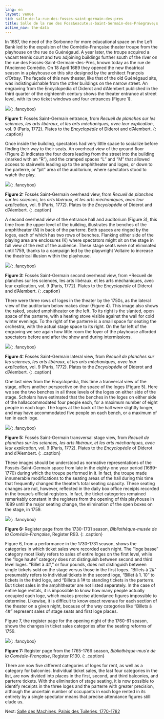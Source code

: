 ```yaml
---
lang: en
layout: venue
tid: salle-de-la-rue-des-fosses-saint-germain-des-pres
title: Salle de la rue des Foss&eacute;s-Saint-Germain-des-Pr&egrave;s, 1689-1770
active_nav: the-data
---
```

In 1687, the need of the Sorbonne for more educational space on the Left Bank led to the expulsion of the Com&eacute;die-Française theater troupe from the playhouse on the rue de Gu&eacute;n&eacute;gaud. A year later, the troupe acquired a vacant tennis court and two adjoining buildings further south of the river on the rue des Foss&eacute;s-Saint-Germain-des-Pr&egrave;s, known today as the rue de l&rsquo;Ancienne Com&eacute;die. On 18 April 1689 they opened the new theatrical season in a playhouse on this site designed by the architect François d&rsquo;Orbay. The façade of this new theater, like that of the old Gu&eacute;n&eacute;gaud site, was indistinguishable from the other buildings on the narrow street. An engraving from the Encyclopedia of Diderot and d&rsquo;Alembert published in the third quarter of the eighteenth century shows the theater entrance at street level, with its two ticket windows and four entrances (Figure 1).

<!-- figure/figcaption break markdown :( -->

[![](/img/fosse-saint-germain-1.jpg)](/img/fosse-saint-germain-1.jpg){: .fancybox}

**Figure 1:** Foss&eacute;s Saint-Germain entrance, from *Recueil de planches sur les sciences, les arts lib&eacute;raux, et les arts m&eacute;chaniques, avec leur explication*, vol. 9 (Paris, 1772). Plates to the *Encyclop&eacute;die* of Diderot and d&rsquo;Alembert.
{: .caption}


Once inside the building, spectators had very little space to socialize before finding their way to their seats. An overhead view of the ground floor (Figure 2) indicates the four doors leading from the street into the building (marked with an &ldquo;R&rdquo;), and the cramped spaces &ldquo;L&rdquo; and &ldquo;M&rdquo; that allowed access to stairwells leading up to the amphitheater and loges, or down to the parterre, or &ldquo;pit&rdquo; area of the auditorium, where spectators stood to watch the play.

[![](/img/fosse-saint-germain-2.jpg)](/img/fosse-saint-germain-2.jpg){: .fancybox}

**Figure 2:** Foss&eacute;s Saint-Germain overhead view, from *Recueil de planches sur les sciences, les arts lib&eacute;raux, et les arts m&eacute;chaniques, avec leur explication*, vol. 9 (Paris, 1772). Plates to the *Encyclopédie* of Diderot and d&rsquo;Alembert.
{: .caption}

A second overhead view of the entrance hall and auditorium (Figure 3), this time from the upper level of the building, illustrates the benches of the amphitheater (N) in back of the parterre. Both spaces are ringed by the loges, each of which has two rows of benches. Flanking either side of the playing area are enclosures (K) where spectators might sit on the stage in full view of the rest of the audience. These stage seats were not eliminated until 1759, thanks to a campaign led by the playwright Voltaire to increase the theatrical illusion within the playhouse.

[![](/img/fosse-saint-germain-3.jpg)](/img/fosse-saint-germain-3.jpg){: .fancybox}

**Figure 3:** Foss&eacute;s Saint-Germain second overhead view, from *Recueil de planches sur les sciences, les arts lib&eacute;raux, et les arts m&eacute;chaniques, avec leur explication, vol. 9 (Paris, 1772). Plates to the *Encyclop&eacute;die* of Diderot and d&rsquo;Alembert.
{: .caption}

There were three rows of loges in the theater by the 1750s, as the lateral view of the auditorium below makes clear (Figure 4). This image also shows the raked, seated amphitheater on the left. To its right is the slanted, open space of the parterre, with a heating stove visible against the wall for cold winter evenings. To the right of the parterre is a small space for seating the orchestra, with the actual stage space to its right. On the far left of the engraving we see again how little room the foyer of the playhouse afforded spectators before and after the show and during intermissions.

[![](/img/fosse-saint-germain-4.jpg)](/img/fosse-saint-germain-4.jpg){: .fancybox}

**Figure 4:** Foss&eacute;s Saint-Germain lateral view, from *Recueil de planches sur les sciences, les arts lib&eacute;raux, et les arts m&eacute;chaniques, avec leur explication*, vol. 9 (Paris, 1772). Plates to the *Encyclop&eacute;die* of Diderot and d&rsquo;Alembert.
{: .caption}

One last view from the Encyclopedia, this time a tranversal view of the stage, offers another perspective on the space of the loges (Figure 5). Here we see the two benches in all three levels of the loges on either side of the stage. Scholars have estimated that the benches in the loges on either side of the hallaccommodated four people each, for a maximum number of eight people in each loge. The loges at the back of the hall were slightly longer, and may have accommodated five people on each bench, or a maximum of ten in each loge.

[![](/img/fosse-saint-germain-5.jpg)](/img/fosse-saint-germain-5.jpg){: .fancybox}

**Figure 5:** Foss&eacute;s Saint-Germain transversal stage view, from *Recueil de planches sur les sciences, les arts lib&eacute;raux, et les arts m&eacute;chaniques, avec leur explication*, vol. 9 (Paris, 1772). Plates to the *Encyclop&eacute;die* of Diderot and d'Alembert.
{: .caption}

These images should be understood as normative representations of the Foss&eacute;s-Saint-Germain space from late in the eighty-one year period (1689-1770) during which the troupe performed in it. In fact, the troupe made innumerable modifications to the seating areas of the hall during this time that frequently changed the theater&rsquo;s total seating capacity. These seating changes are not, however, reflected in the daily box office receipts recorded in the troupe&rsquo;s official registers. In fact, the ticket categories remained remarkably constant in the registers from the opening of this playhouse in 1689 until the major seating change, the elimination of the open boxes on the stage, in 1759.

[![](/img/fosse-saint-germain-6.jpg)](/img/fosse-saint-germain-6.jpg){: .fancybox}

**Figure 6:** Register page from the 1730-1731 season, *Biblioth&egrave;que-mus&eacute;e de la Com&eacute;die-Fran&ccedil;aise*, Register R93.
{: .caption}

Figure 6, from a performance in the 1730-1731 season, shows the categories in which ticket sales were recorded each night. The &ldquo;loge basse&rdquo; category most likely refers to sales of entire loges on the first level, while the &ldquo;loge haute&rdquo; category does not distinguish between second and third level loges. &ldquo;Billet à 4#,&rdquo; or four pounds, does not distinguish between single tickets sold on the stage versus those in the first loges. &ldquo;Billets à 2#&rdquo; presumably refers to individual tickets in the second loge, &ldquo;Billet à 1. 10&rdquo; to tickets in the third loge, and &ldquo;Billets à 1# to standing tickets in the parterre. But ticket sales in the amphitheater are not listed separately. In the case of entire loge rentals, it is impossible to know how many people actually occupied each loge, which makes precise attendance figures impossible to determine. Likewise, it is difficult to know exact revenue for each section of the theater on a given night, because of the way categories like &ldquo;Billets à 4#&rdquo; represent sales of stage seats and first loge places.

Figure 7, the register page for the opening night of the 1760-61 season, shows the changes in ticket sales categories after the seating reforms of 1759.

[![](/img/fosse-saint-germain-7.jpg)](/img/fosse-saint-germain-7.jpg){: .fancybox}

**Figure 7:** Register page from the 1765-1766 season, *Biblioth&egrave;que-mus&acute;e de la Com&eacute;die-Française*, Register R130.
{: .caption}

There are now five different categories of loges for rent, as well as a category for balconies. Individual ticket sales, the last four categories in the list, are now divided into places in the first, second, and third balconies, and parterre tickets. With the elimination of stage seating, it is now possible to identify receipts in the three loges and the parterre with greater precision, although the uncertain number of occupants in each loge rented in its entirety by a single spectator means that precise attendance figures still elude us.

Next: [Salle des Machines, Palais des Tuileries, 1770-1782](../salle-des-machines-palais-des-tuileries)